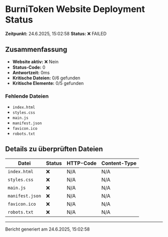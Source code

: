 # BurniToken Website Deployment Status

**Zeitpunkt:** 24.6.2025, 15:02:58
**Status:** ❌ FAILED

## Zusammenfassung

- **Website aktiv:** ❌ Nein
- **Status-Code:** 0
- **Antwortzeit:** 0ms
- **Kritische Dateien:** 0/6 gefunden
- **Kritische Elemente:** 0/5 gefunden

### Fehlende Dateien

- `index.html`
- `styles.css`
- `main.js`
- `manifest.json`
- `favicon.ico`
- `robots.txt`

## Details zu überprüften Dateien

| Datei | Status | HTTP-Code | Content-Type |
| ----- | ------ | --------- | ------------ |
| `index.html` | ❌ | N/A | N/A |
| `styles.css` | ❌ | N/A | N/A |
| `main.js` | ❌ | N/A | N/A |
| `manifest.json` | ❌ | N/A | N/A |
| `favicon.ico` | ❌ | N/A | N/A |
| `robots.txt` | ❌ | N/A | N/A |

---

Bericht generiert am 24.6.2025, 15:02:58
